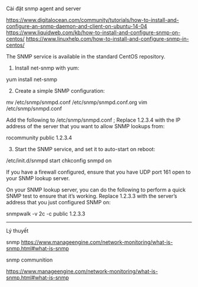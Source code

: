 Cài đặt snmp agent and server

https://www.digitalocean.com/community/tutorials/how-to-install-and-configure-an-snmp-daemon-and-client-on-ubuntu-14-04
https://www.liquidweb.com/kb/how-to-install-and-configure-snmp-on-centos/
https://www.linuxhelp.com/how-to-install-and-configure-snmp-in-centos/

The SNMP service is available in the standard CentOS repository.
1. Install net-snmp with yum:

yum install net-snmp

 2. Create a simple SNMP configuration:

mv /etc/snmp/snmpd.conf /etc/snmp/snmpd.conf.org
vim /etc/snmp/snmpd.conf

Add the following to /etc/snmp/snmpd.conf ; Replace 1.2.3.4 with the IP address of the server that you want to allow SNMP lookups from:

rocommunity public 1.2.3.4

 3. Start the SNMP service, and set it to auto-start on reboot:

/etc/init.d/snmpd start
chkconfig snmpd on

If you have a firewall configured, ensure that you have UDP port 161 open to your SNMP lookup server.

 

On your SNMP lookup server, you can do the following to perform a quick SNMP test to ensure that it’s working. Replace 1.2.3.3 with the server’s address that you just configured SNMP on:

snmpwalk -v 2c -c public 1.2.3.3



---------------------------------------------
Lý thuyết

snmp
https://www.manageengine.com/network-monitoring/what-is-snmp.html#what-is-snmp

snmp communition

https://www.manageengine.com/network-monitoring/what-is-snmp.html#what-is-snmp


